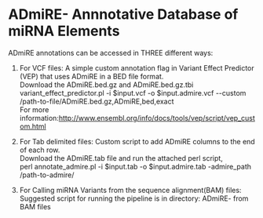 # ADmiRE- Annnotative Database of miRNA Elements

ADmiRE annotations can be accessed in THREE different ways:
1. For VCF files: A simple custom annotation flag in Variant Effect Predictor (VEP) that uses ADmiRE in a BED file format.  
  Download the ADmiRE.bed.gz and ADmiRE.bed.gz.tbi  
  variant_effect_predictor.pl -i $input.vcf -o $input.admire.vcf --custom /path-to-file/ADmiRE.bed.gz,ADmiRE,bed,exact    
  For more information:http://www.ensembl.org/info/docs/tools/vep/script/vep_custom.html
  
2. For Tab delimited files: Custom script to add ADmiRE columns to the end of each row.  
  Download the ADmiRE.tab file and run the attached perl script,  
  perl annotate_admire.pl -i $input.tab -o $input.admire.tab -admire_path /path-to-admire/
  
3. For Calling miRNA Variants from the sequence alignment(BAM) files: 
  Suggested script for running the pipeline is in directory: ADmiRE- from BAM files
  
  
